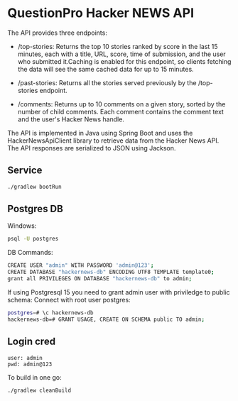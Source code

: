 # QuestionPro Hacker NEWS API

The API provides three endpoints:
- /top-stories: Returns the top 10 stories ranked by score in the last 15 minutes, each with a title, URL, score, time of submission, and the user who submitted it.Caching is enabled for this endpoint, so clients fetching the data will see the same cached data for up to 15 minutes.

- /past-stories: Returns all the stories served previously by the /top-stories endpoint.

- /comments: Returns up to 10 comments on a given story, sorted by the number of child comments. Each comment contains the comment text and the user's Hacker News handle.

The API is implemented in Java using Spring Boot and uses the HackerNewsApiClient library to retrieve data from the Hacker News API. The API responses are serialized to JSON using Jackson.


## Service

```bash
./gradlew bootRun
```

## Postgres DB

Windows:

```bash
psql -U postgres
```

DB Commands:

```bash
CREATE USER "admin" WITH PASSWORD 'admin@123';
CREATE DATABASE "hackernews-db" ENCODING UTF8 TEMPLATE template0;
grant all PRIVILEGES ON DATABASE "hackernews-db" to admin;
```   
If using Postgresql 15 you need to grant admin user with priviledge to public schema:
Connect with root user postgres:

```bash
postgres=# \c hackernews-db
hackernews-db=# GRANT USAGE, CREATE ON SCHEMA public TO admin;
```

## Login cred

```
user: admin
pwd: admin@123
```

To build in one go:

```bash
./gradlew cleanBuild
```